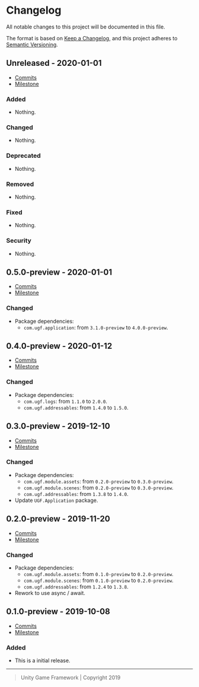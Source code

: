 # Changelog
All notable changes to this project will be documented in this file.

The format is based on [Keep a Changelog](https://keepachangelog.com/en/1.0.0/),
and this project adheres to [Semantic Versioning](https://semver.org/spec/v2.0.0.html).

## Unreleased - 2020-01-01
- [Commits](https://github.com/unity-game-framework/ugf-module-addressable/compare/0.0.0...0.0.0)
- [Milestone](https://github.com/unity-game-framework/ugf-module-addressable/milestone/0?closed=1)

### Added
- Nothing.

### Changed
- Nothing.

### Deprecated
- Nothing.

### Removed
- Nothing.

### Fixed
- Nothing.

### Security
- Nothing.

## 0.5.0-preview - 2020-01-01
- [Commits](https://github.com/unity-game-framework/ugf-module-addressable/compare/0.4.0-preview...0.5.0-preview)
- [Milestone](https://github.com/unity-game-framework/ugf-module-addressable/milestone/5?closed=1)

### Changed
- Package dependencies:
    - `com.ugf.application`: from `3.1.0-preview` to `4.0.0-preview`.

## 0.4.0-preview - 2020-01-12
- [Commits](https://github.com/unity-game-framework/ugf-module-addressable/compare/0.3.0-preview...0.4.0-preview)
- [Milestone](https://github.com/unity-game-framework/ugf-module-addressable/milestone/4?closed=1)

### Changed
- Package dependencies:
    - `com.ugf.logs`: from `1.1.0` to `2.0.0`.
    - `com.ugf.addressables`: from `1.4.0` to `1.5.0`.

## 0.3.0-preview - 2019-12-10
- [Commits](https://github.com/unity-game-framework/ugf-module-addressable/compare/0.2.0-preview...0.3.0-preview)
- [Milestone](https://github.com/unity-game-framework/ugf-module-addressable/milestone/3?closed=1)

### Changed
- Package dependencies:
    - `com.ugf.module.assets`: from `0.2.0-preview` to `0.3.0-preview`.
    - `com.ugf.module.scenes`: from `0.2.0-preview` to `0.3.0-preview`.
    - `com.ugf.addressables`: from `1.3.8` to `1.4.0`.
- Update `UGF.Application` package.

## 0.2.0-preview - 2019-11-20
- [Commits](https://github.com/unity-game-framework/ugf-module-addressable/compare/0.1.0-preview...0.2.0-preview)
- [Milestone](https://github.com/unity-game-framework/ugf-module-addressable/milestone/2?closed=1)

### Changed
- Package dependencies:
    - `com.ugf.module.assets`: from `0.1.0-preview` to `0.2.0-preview`.
    - `com.ugf.module.scenes`: from `0.1.0-preview` to `0.2.0-preview`.
    - `com.ugf.addressables`: from `1.2.4` to `1.3.8`.
- Rework to use async / await.

## 0.1.0-preview - 2019-10-08
- [Commits](https://github.com/unity-game-framework/ugf-module-addressable/compare/e780cb0...0.1.0-preview)
- [Milestone](https://github.com/unity-game-framework/ugf-module-addressable/milestone/1?closed=1)

### Added
- This is a initial release.

---
> Unity Game Framework | Copyright 2019
